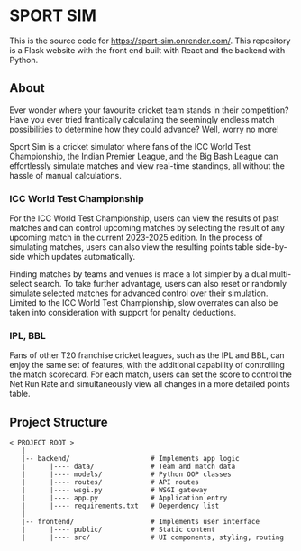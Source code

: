 # SPORT SIM 
This is the source code for https://sport-sim.onrender.com/. This repository is a Flask website with the front end built with React and the backend with Python.

## About
Ever wonder where your favourite cricket team stands in their competition? Have you ever tried frantically calculating the seemingly endless match possibilities to determine how they could advance? Well, worry no more!

Sport Sim is a cricket simulator where fans of the ICC World Test Championship, the Indian Premier League, and the Big Bash League can  effortlessly simulate matches and view real-time standings, all without the hassle of manual calculations.

### ICC World Test Championship
For the ICC World Test Championship, users can view the results of past matches and can control upcoming matches by selecting the result of any upcoming match in the current 2023-2025 edition. In the process of simulating matches, users can also view the resulting points table side-by-side which updates automatically. 

Finding matches by teams and venues is made a lot simpler by a dual multi-select search. To take further advantage, users can also reset or randomly simulate selected matches for advanced control over their simulation. Limited to the ICC World Test Championship, slow overrates can also be taken into consideration with support for penalty deductions.

### IPL, BBL
Fans of other T20 franchise cricket leagues, such as the IPL and BBL, can enjoy the same set of features, with the additional capability of controlling the match scorecard. For each match, users can set the score to control the Net Run Rate and simultaneously view all changes in a more detailed points table.

## Project Structure
```
< PROJECT ROOT >
   |
   |-- backend/                    # Implements app logic
   |      |---- data/              # Team and match data
   |      |---- models/            # Python OOP classes
   |      |---- routes/            # API routes 
   |      |---- wsgi.py            # WSGI gateway
   |      |---- app.py             # Application entry 
   |      |---- requirements.txt   # Dependency list
   |
   |-- frontend/                   # Implements user interface
   |      |---- public/            # Static content
   |      |---- src/               # UI components, styling, routing

